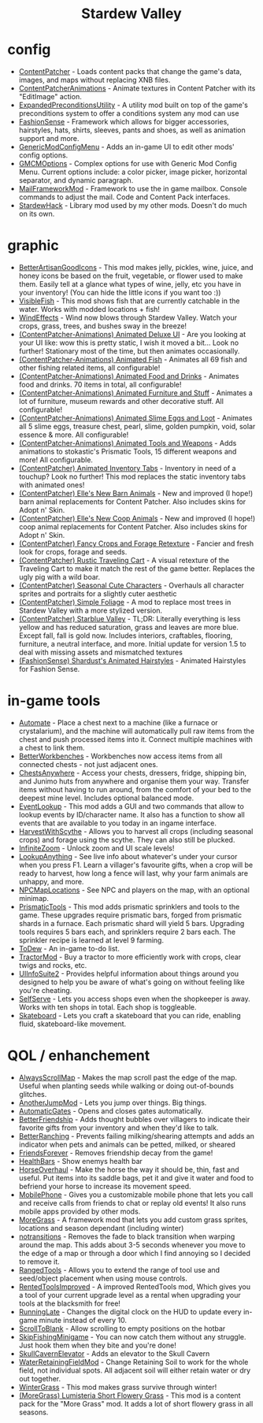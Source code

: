 <h1 align="center" id="title">Stardew Valley</h1>

# config
- [ContentPatcher](https://www.nexusmods.com/stardewvalley/mods/1915) - Loads content packs that change the game's data, images, and maps without replacing XNB files.
- [ContentPatcherAnimations](https://www.nexusmods.com/stardewvalley/mods/3853) - Animate textures in Content Patcher with its "EditImage" action.
- [ExpandedPreconditionsUtility](https://www.nexusmods.com/stardewvalley/mods/6529) - A utility mod built on top of the game's preconditions system to offer a conditions system any mod can use
- [FashionSense](https://www.nexusmods.com/stardewvalley/mods/9969) - Framework which allows for bigger accessories, hairstyles, hats, shirts, sleeves, pants and shoes, as well as animation support and more.
- [GenericModConfigMenu](https://www.nexusmods.com/stardewvalley/mods/5098) - Adds an in-game UI to edit other mods' config options.
- [GMCMOptions](https://www.nexusmods.com/stardewvalley/mods/10505) - Complex options for use with Generic Mod Config Menu. Current options include: a color picker, image picker, horizontal separator, and dynamic paragraph.
- [MailFrameworkMod](https://www.nexusmods.com/stardewvalley/mods/1536) - Framework to use the in game mailbox. Console commands to adjust the mail. Code and Content Pack interfaces.
- [StardewHack](https://www.nexusmods.com/stardewvalley/mods/3213) - Library mod used by my other mods. Doesn't do much on its own.

# graphic
- [BetterArtisanGoodIcons](https://www.nexusmods.com/stardewvalley/mods/2080) - This mod makes jelly, pickles, wine, juice, and honey icons be based on the fruit, vegetable, or flower used to make them. Easily tell at a glance what types of wine, jelly, etc you have in your inventory! (You can hide the little icons if you want too :))
- [VisibleFish](https://www.nexusmods.com/stardewvalley/mods/8897) - This mod shows fish that are currently catchable in the water. Works with modded locations + fish!
- [WindEffects](https://forums.stardewvalley.net/threads/unofficial-mod-updates.2096/post-80633) - Wind now blows through Stardew Valley. Watch your crops, grass, trees, and bushes sway in the breeze!
- [(ContentPatcher-Animations) Animated Deluxe UI](https://www.nexusmods.com/stardewvalley/mods/13700) - Are you looking at your UI like: wow this is pretty static, I wish it moved a bit... Look no further! Stationary most of the time, but then animates occasionally.
- [(ContentPatcher-Animations) Animated Fish](https://www.nexusmods.com/stardewvalley/mods/5735) - Animates all 69 fish and other fishing related items, all configurable!
- [(ContentPatcher-Animations) Animated Food and Drinks](https://www.nexusmods.com/stardewvalley/mods/5607) - Animates food and drinks. 70 items in total, all configurable!
- [(ContentPatcher-Animations) Animated Furniture and Stuff](https://www.nexusmods.com/stardewvalley/mods/5662) - Animates a lot of furniture, museum rewards and other decorative stuff. All configurable!
- [(ContentPatcher-Animations) Animated Slime Eggs and Loot](https://www.nexusmods.com/stardewvalley/mods/5642) - Animates all 5 slime eggs, treasure chest, pearl, slime, golden pumpkin, void, solar essence & more. All configurable!
- [(ContentPatcher-Animations) Animated Tools and Weapons](https://www.nexusmods.com/stardewvalley/mods/8187) - Adds animations to stokastic's Prismatic Tools, 15 different weapons and more! All configurable.
- [(ContentPatcher) Animated Inventory Tabs](https://www.nexusmods.com/stardewvalley/mods/10644) - Inventory in need of a touchup? Look no further! This mod replaces the static inventory tabs with animated ones!
- [(ContentPatcher) Elle's New Barn Animals](https://www.nexusmods.com/stardewvalley/mods/3167) - New and improved (I hope!) barn animal replacements for Content Patcher. Also includes skins for Adopt n' Skin.
- [(ContentPatcher) Elle's New Coop Animals](https://www.nexusmods.com/stardewvalley/mods/3168) - New and improved (I hope!) coop animal replacements for Content Patcher. Also includes skins for Adopt n' Skin.
- [(ContentPatcher) Fancy Crops and Forage Retexture](https://www.nexusmods.com/stardewvalley/mods/14070) - Fancier and fresh look for crops, forage and seeds.
- [(ContentPatcher) Rustic Traveling Cart](https://www.nexusmods.com/stardewvalley/mods/2113) - A visual retexture of the Traveling Cart to make it match the rest of the game better. Replaces the ugly pig with a wild boar.
- [(ContentPatcher) Seasonal Cute Characters](https://www.nexusmods.com/stardewvalley/mods/5450) - Overhauls all character sprites and portraits for a slightly cuter aesthetic
- [(ContentPatcher) Simple Foliage](https://www.nexusmods.com/stardewvalley/mods/8164) - A mod to replace most trees in Stardew Valley with a more stylized version.
- [(ContentPatcher) Starblue Valley](https://www.nexusmods.com/stardewvalley/mods/1869) - TL;DR: Literally everything is less yellow and has reduced saturation, grass and leaves are more blue. Except fall, fall is gold now. Includes interiors, craftables, flooring, furniture, a neutral interface, and more. Initial update for version 1.5 to deal with missing assets and mismatched textures
- [(FashionSense) Shardust's Animated Hairstyles](https://www.nexusmods.com/stardewvalley/mods/10294) - Animated Hairstyles for Fashion Sense.

# in-game tools
- [Automate](https://www.nexusmods.com/stardewvalley/mods/1063) - Place a chest next to a machine (like a furnace or crystalarium), and the machine will automatically pull raw items from the chest and push processed items into it. Connect multiple machines with a chest to link them.
- [BetterWorkbenches](https://www.nexusmods.com/stardewvalley/mods/4830) - Workbenches now access items from all connected chests - not just adjacent ones.
- [ChestsAnywhere](https://www.nexusmods.com/stardewvalley/mods/518) - Access your chests, dressers, fridge, shipping bin, and Junimo huts from anywhere and organise them your way. Transfer items without having to run around, from the comfort of your bed to the deepest mine level. Includes optional balanced mode.
- [EventLookup](https://www.nexusmods.com/stardewvalley/mods/8505) - This mod adds a GUI and two commands that allow to lookup events by ID/character name. It also has a function to show all events that are available to you today in an ingame interface.
- [HarvestWithScythe](https://www.nexusmods.com/stardewvalley/mods/2731) - Allows you to harvest all crops (including seasonal crops) and forage using the scythe. They can also still be plucked.
- [InfiniteZoom](https://www.nexusmods.com/stardewvalley/mods/8808) - Unlock zoom and UI scale levels!
- [LookupAnything](https://www.nexusmods.com/stardewvalley/mods/541) - See live info about whatever's under your cursor when you press F1. Learn a villager's favourite gifts, when a crop will be ready to harvest, how long a fence will last, why your farm animals are unhappy, and more.
- [NPCMapLocations](https://www.nexusmods.com/stardewvalley/mods/239) - See NPC and players on the map, with an optional minimap.
- [PrismaticTools](https://forums.stardewvalley.net/threads/unofficial-mod-updates.2096/page-98#post-73767) - This mod adds prismatic sprinklers and tools to the game. These upgrades require prismatic bars, forged from prismatic shards in a furnace. Each prismatic shard will yield 5 bars. Upgrading tools requires 5 bars each, and sprinklers require 2 bars each. The sprinkler recipe is learned at level 9 farming.
- [ToDew](https://www.nexusmods.com/stardewvalley/mods/7409) - An in-game to-do list.
- [TractorMod](https://www.nexusmods.com/stardewvalley/mods/1401) - Buy a tractor to more efficiently work with crops, clear twigs and rocks, etc.
- [UIInfoSuite2](https://github.com/Annosz/UIInfoSuite2/releases) - Provides helpful information about things around you designed to help you be aware of what's going on without feeling like you're cheating.
- [SelfServe](https://www.nexusmods.com/stardewvalley/mods/11313) - Lets you access shops even when the shopkeeper is away. Works with ten shops in total. Each shop is toggleable.
- [Skateboard](https://www.nexusmods.com/stardewvalley/mods/13096) - Lets you craft a skateboard that you can ride, enabling fluid, skateboard-like movement.

# QOL / enhanchement
- [AlwaysScrollMap](https://www.nexusmods.com/stardewvalley/mods/2733) - Makes the map scroll past the edge of the map. Useful when planting seeds while walking or doing out-of-bounds glitches.
- [AnotherJumpMod](https://www.nexusmods.com/stardewvalley/mods/6546) - Lets you jump over things. Big things.
- [AutomaticGates](https://www.nexusmods.com/stardewvalley/mods/3109) - Opens and closes gates automatically.
- [BetterFriendship](https://www.nexusmods.com/stardewvalley/mods/10287) - Adds thought bubbles over villagers to indicate their favorite gifts from your inventory and when they'd like to talk.
- [BetterRanching](https://www.nexusmods.com/stardewvalley/mods/859) - Prevents failing milking/shearing attempts and adds an indicator when pets and animals can be petted, milked, or sheared
- [FriendsForever](https://www.nexusmods.com/stardewvalley/mods/1738) - Removes friendship decay from the game!
- [HealthBars](https://github.com/Zoryn4163/SMAPI-Mods/releases) - Show enemys health bar
- [HorseOverhaul](https://www.nexusmods.com/stardewvalley/mods/7911) - Make the horse the way it should be, thin, fast and useful. Put items into its saddle bags, pet it and give it water and food to befriend your horse to increase its movement speed.
- [MobilePhone](https://www.nexusmods.com/stardewvalley/mods/6523) - Gives you a customizable mobile phone that lets you call and receive calls from friends to chat or replay old events! It also runs mobile apps provided by other mods.
- [MoreGrass](https://www.nexusmods.com/stardewvalley/mods/5398) - A framework mod that lets you add custom grass sprites, locations and season dependant (including winter)
- [notransitions](https://www.nexusmods.com/stardewvalley/mods/7354) - Removes the fade to black transition when warping around the map. This adds about 3-5 seconds whenever you move to the edge of a map or through a door which I find annoying so I decided to remove it.
- [RangedTools](https://www.nexusmods.com/stardewvalley/mods/6935) - Allows you to extend the range of tool use and seed/object placement when using mouse controls.
- [RentedToolsImproved](https://www.nexusmods.com/stardewvalley/mods/18909) - A improved RentedTools mod, Which gives you a tool of your current upgrade level as a rental when upgrading your tools at the blacksmith for free!
- [RunningLate](https://www.nexusmods.com/stardewvalley/mods/3518) - Changes the digital clock on the HUD to update every in-game minute instead of every 10.
- [ScrollToBlank](https://www.nexusmods.com/stardewvalley/mods/4144) - Allow scrolling to empty positions on the hotbar
- [SkipFishingMinigame](https://www.nexusmods.com/stardewvalley/mods/2697) - You can now catch them without any struggle. Just hook them when they bite and you're done!
- [SkullCavernElevator](https://www.nexusmods.com/stardewvalley/mods/963) - Adds an elevator to the Skull Cavern
- [WaterRetainingFieldMod](https://www.nexusmods.com/stardewvalley/mods/2374) - Change Retaining Soil to work for the whole field, not individual spots. All adjacent soil will either retain water or dry out together.
- [WinterGrass](https://www.nexusmods.com/stardewvalley/mods/1601) - This mod makes grass survive through winter!
- [(MoreGrass) Lumisteria Short Flowery Grass](https://www.nexusmods.com/stardewvalley/mods/8676) - This mod is a content pack for the "More Grass" mod. It adds a lot of short flowery grass in all seasons.